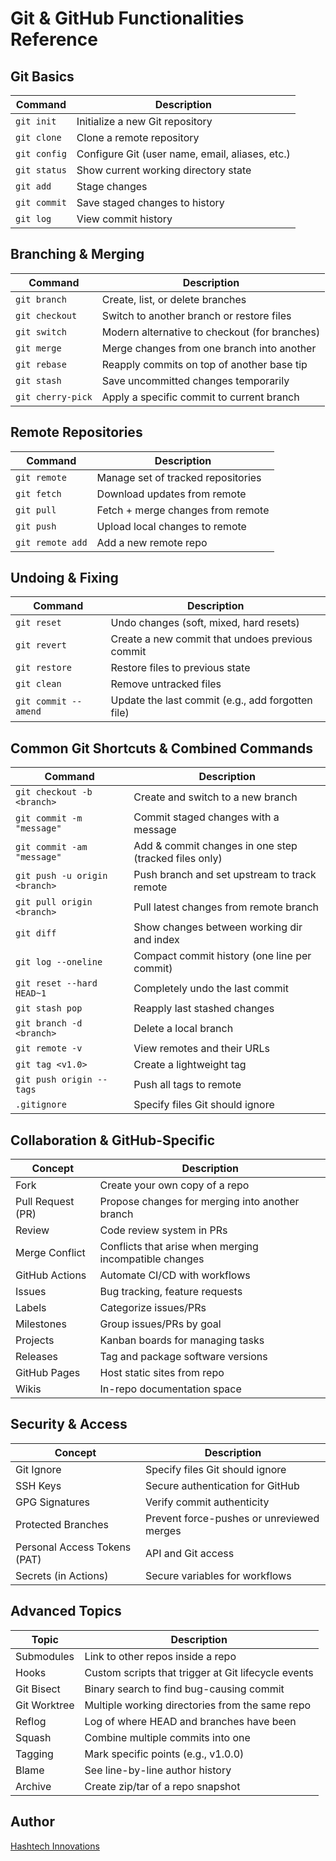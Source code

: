# Git & GitHub Functionalities Reference

## Git Basics
| Command        | Description                                           |
|----------------|-------------------------------------------------------|
| `git init`     | Initialize a new Git repository                      |
| `git clone`    | Clone a remote repository                            |
| `git config`   | Configure Git (user name, email, aliases, etc.)      |
| `git status`   | Show current working directory state                 |
| `git add`      | Stage changes                                        |
| `git commit`   | Save staged changes to history                       |
| `git log`      | View commit history                                  |

## Branching & Merging
| Command            | Description                                         |
|--------------------|-----------------------------------------------------|
| `git branch`       | Create, list, or delete branches                   |
| `git checkout`     | Switch to another branch or restore files          |
| `git switch`       | Modern alternative to checkout (for branches)      |
| `git merge`        | Merge changes from one branch into another         |
| `git rebase`       | Reapply commits on top of another base tip         |
| `git stash`        | Save uncommitted changes temporarily               |
| `git cherry-pick`  | Apply a specific commit to current branch          |

## Remote Repositories
| Command            | Description                                         |
|--------------------|-----------------------------------------------------|
| `git remote`       | Manage set of tracked repositories                 |
| `git fetch`        | Download updates from remote                      |
| `git pull`         | Fetch + merge changes from remote                 |
| `git push`         | Upload local changes to remote                    |
| `git remote add`   | Add a new remote repo                             |

## Undoing & Fixing
| Command            | Description                                         |
|--------------------|-----------------------------------------------------|
| `git reset`        | Undo changes (soft, mixed, hard resets)            |
| `git revert`       | Create a new commit that undoes previous commit    |
| `git restore`      | Restore files to previous state                    |
| `git clean`        | Remove untracked files                             |
| `git commit --amend` | Update the last commit (e.g., add forgotten file) |

## Common Git Shortcuts & Combined Commands
| Command                              | Description |
|--------------------------------------|-------------|
| `git checkout -b <branch>`           | Create and switch to a new branch |
| `git commit -m "message"`            | Commit staged changes with a message |
| `git commit -am "message"`           | Add & commit changes in one step (tracked files only) |
| `git push -u origin <branch>`        | Push branch and set upstream to track remote |
| `git pull origin <branch>`           | Pull latest changes from remote branch |
| `git diff`                           | Show changes between working dir and index |
| `git log --oneline`                  | Compact commit history (one line per commit) |
| `git reset --hard HEAD~1`            | Completely undo the last commit |
| `git stash pop`                      | Reapply last stashed changes |
| `git branch -d <branch>`             | Delete a local branch |
| `git remote -v`                      | View remotes and their URLs |
| `git tag <v1.0>`                     | Create a lightweight tag |
| `git push origin --tags`             | Push all tags to remote |
| `.gitignore`                         | Specify files Git should ignore |

## Collaboration & GitHub-Specific
| Concept              | Description                                       |
|----------------------|---------------------------------------------------|
| Fork                 | Create your own copy of a repo                   |
| Pull Request (PR)    | Propose changes for merging into another branch  |
| Review               | Code review system in PRs                        |
| Merge Conflict       | Conflicts that arise when merging incompatible changes |
| GitHub Actions       | Automate CI/CD with workflows                    |
| Issues               | Bug tracking, feature requests                   |
| Labels               | Categorize issues/PRs                            |
| Milestones           | Group issues/PRs by goal                         |
| Projects             | Kanban boards for managing tasks                 |
| Releases             | Tag and package software versions                |
| GitHub Pages         | Host static sites from repo                      |
| Wikis                | In-repo documentation space                      |

## Security & Access
| Concept              | Description                                       |
|----------------------|---------------------------------------------------|
| Git Ignore           | Specify files Git should ignore                  |
| SSH Keys             | Secure authentication for GitHub                |
| GPG Signatures       | Verify commit authenticity                       |
| Protected Branches   | Prevent force-pushes or unreviewed merges       |
| Personal Access Tokens (PAT) | API and Git access                     |
| Secrets (in Actions) | Secure variables for workflows                  |

## Advanced Topics
| Topic              | Description                                         |
|--------------------|-----------------------------------------------------|
| Submodules         | Link to other repos inside a repo                  |
| Hooks              | Custom scripts that trigger at Git lifecycle events|
| Git Bisect         | Binary search to find bug-causing commit          |
| Git Worktree       | Multiple working directories from the same repo   |
| Reflog             | Log of where HEAD and branches have been          |
| Squash             | Combine multiple commits into one                 |
| Tagging            | Mark specific points (e.g., v1.0.0)               |
| Blame              | See line-by-line author history                   |
| Archive            | Create zip/tar of a repo snapshot                 |



## Author

[Hashtech Innovations](https://hashtechinnovations.in)
